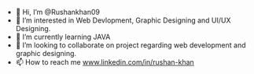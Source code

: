 - 👋 Hi, I’m @Rushankhan09
- 👀 I’m interested in Web Devlopment, Graphic Designing and UI/UX Designing.
- 🌱 I’m currently learning JAVA
- 💞️ I’m looking to collaborate on project regarding web development and graphic designing.
- 📫 How to reach me www.linkedin.com/in/rushan-khan
